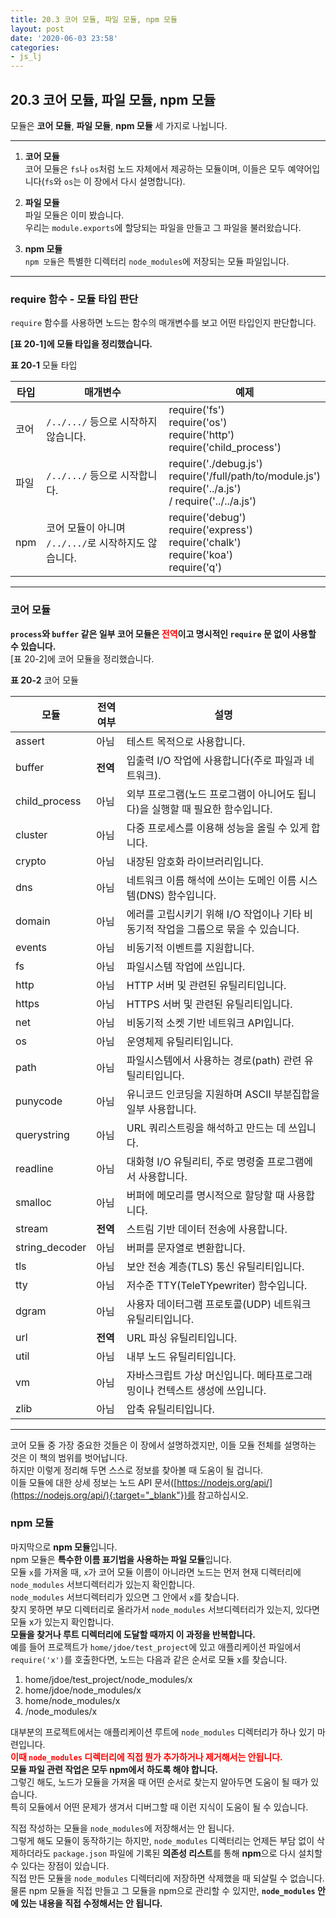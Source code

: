 ```yaml
---
title: 20.3 코어 모듈, 파일 모듈, npm 모듈
layout: post
date: '2020-06-03 23:58'
categories:
- js_lj
---
```


## 20.3 코어 모듈, 파일 모듈, npm 모듈

모듈은 **코어 모듈**, **파일 모듈**, **npm 모듈** 세 가지로 나뉩니다.

----------------------------

1. **코어 모듈**    
   코어 모듈은 `fs`나 `os`처럼 노드 자체에서 제공하는 모듈이며, 이들은 모두 예약어입니다(`fs`와 `os`는 
이 장에서 다시 설명합니다).


2. **파일 모듈**    
   파일 모듈은 이미 봤습니다.    
   우리는 `module.exports`에 할당되는 파일을 만들고 그 파일을 불러왔습니다.

3. **npm 모듈**    
   `npm 모듈`은 특별한 디렉터리 `node_modules`에 저장되는 모듈 파일입니다.  

--------------------------

### require 함수 - 모듈 타입 판단

`require` 함수를 사용하면 노드는 함수의 매개변수를 보고 어떤 타입인지 판단합니다.  


**[표 20-1]에 모듈 타입을 정리했습니다.**

**표 20-1** 모듈 타입

|타입|매개변수|예제|
|----|--------|----|
|코어|`/../.../` 등으로 시작하지 않습니다.| require('fs') <br> require('os') <br> require('http') <br> require('child_process')|
|파일|`/../.../` 등으로 시작합니다.| require('./debug.js') <br> require('/full/path/to/module.js') <br> require('../a.js') <br> / require('../../a.js') |
|npm|코어 모듈이 아니며 `/../.../`로 시작하지도 않습니다.| require('debug') <br> require('express') <br> require('chalk') <br> require('koa') <br> require('q')|

---------------

### 코어 모듈

**`process`와 `buffer` 같은 일부 코어 모듈은 <span style="color:red">전역</span>이고 명시적인 `require` 문 없이 사용할 수 있습니다.**  
[표 20-2]에 코어 모듈을 정리했습니다.

**표 20-2** 코어 모듈

|모듈|전역 여부|설명|
|----|---------|----|
|assert|아님|테스트 목적으로 사용합니다.|
|buffer|**전역**|입출력 I/O 작업에 사용합니다(주로 파일과 네트워크).|
|child_process|아님|외부 프로그램(노드 프로그램이 아니어도 됩니다)을 실행할 때 필요한 함수입니다.|
|cluster|아님|다중 프로세스를 이용해 성능을 올릴 수 있게 합니다.|
|crypto|아님|내장된 암호화 라이브러리입니다.|
|dns|아님|네트워크 이름 해석에 쓰이는 도메인 이름 시스템(DNS) 함수입니다.|
|domain|아님|에러를 고립시키기 위해 I/O 작업이나 기타 비동기적 작업을 그룹으로 묶을 수 있습니다.|
|events|아님|비동기적 이벤트를 지원합니다.|
|fs|아님|파일시스템 작업에 쓰입니다.|
|http|아님|HTTP 서버 및 관련된 유틸리티입니다.|
|https|아님|HTTPS 서버 및 관련된 유틸리티입니다.|
|net|아님|비동기적 소켓 기반 네트워크 API입니다.|
|os|아님|운영체제 유틸리티입니다.|
|path|아님|파일시스템에서 사용하는 경로(path) 관련 유틸리티입니다.|
|punycode|아님|유니코드 인코딩을 지원하며 ASCII 부분집합을 일부 사용합니다.|
|querystring|아님|URL 쿼리스트링을 해석하고 만드는 데 쓰입니다.|
|readline|아님|대화형 I/O 유틸리티, 주로 명령줄 프로그램에서 사용합니다.|
|smalloc|아님|버퍼에 메모리를 명시적으로 할당할 때 사용합니다.|
|stream|**전역**|스트림 기반 데이터 전송에 사용합니다.|
|string_decoder|아님|버퍼를 문자열로 변환합니다.|
|tls|아님|보안 전송 계층(TLS) 통신 유틸리티입니다.|
|tty|아님|저수준 TTY(TeleTYpewriter) 함수입니다.|
|dgram|아님|사용자 데이터그램 프로토콜(UDP) 네트워크 유틸리티입니다.|
|url|**전역**|URL 파싱 유틸리티입니다.|
|util|아님|내부 노드 유틸리티입니다.|
|vm|아님|자바스크립트 가상 머신입니다. 메타프로그래밍이나 컨텍스트 생성에 쓰입니다.|
|zlib|아님|압축 유틸리티입니다.|

----

코어 모듈 중 가장 중요한 것들은 이 장에서 설명하겠지만, 이들 모듈 전체를 설명하는 것은 이 책의
범위를 벗어납니다.  
하지만 이렇게 정리해 두면 스스로 정보를 찾아볼 때 도움이 될 겁니다.  
이들 모듈에 대한 상세 정보는 노드 API 문서([https://nodejs.org/api/](https://nodejs.org/api/){:target="_blank"})를 
참고하십시오.

### npm 모듈

마지막으로 **npm 모듈**입니다.  
npm 모듈은 **특수한 이름 표기법을 사용하는 파일 모듈**입니다.  
모듈 `x`를 가져올 때, `x`가 코어 모듈 이름이 아니라면 노드는 먼저 현재 디렉터리에 `node_modules` 서브디렉터리가 있는지 확인합니다.  
`node_modules` 서브디렉터리가 있으면 그 안에서 `x`를 찾습니다.  
찾지 못하면 부모 디렉터리로 올라가서 `node_modules` 서브디렉터리가 있는지, 있다면 모듈 x가 있는지 확인합니다.  
**모듈을 찾거나 루트 디렉터리에 도달할 때까지 이 과정을 반복합니다.**  
예를 들어 프로젝트가 `home/jdoe/test_project`에 있고 애플리케이션 파일에서 `require('x')`를 호출한다면, 
노드는 다음과 같은 순서로 모듈 x를 찾습니다.

1. home/jdoe/test_project/node_modules/x
2. home/jdoe/node_modules/x
3. home/node_modules/x
4. /node_modules/x

대부분의 프로젝트에서는 애플리케이션 루트에 `node_modules` 디렉터리가 하나 있기 마련입니다.  
**<span style="color:red">이때 `node_modules` 디렉터리에 직접 뭔가 추가하거나 제거해서는 안됩니다.</span>**  
**모듈 파일 관련 작업은 모두 npm에서 하도록 해야 합니다.**  
그렇긴 해도, 노드가 모듈을 가져올 때 어떤 순서로 찾는지 알아두면 도움이 될 때가 있습니다.  
특히 모듈에서 어떤 문제가 생겨서 디버그할 때 이런 지식이 도움이 될 수 있습니다.

직접 작성하는 모듈을 `node_modules`에 저장해서는 안 됩니다.  
그렇게 해도 모듈이 동작하기는 하지만, `node_modules` 디렉터리는 언제든 부담 없이 삭제하더라도 `package.json` 파일에 기록된 
**의존성 리스트**를 통해 **npm**으로 다시 설치할 수 있다는 장점이 있습니다.  
직접 만든 모듈을 `node_modules` 디렉터리에 저장하면 삭제했을 때 되살릴 수 없습니다.  
물론 npm 모듈을 직접 만들고 그 모듈을 npm으로 관리할 수 있지만, **`node_modules` 안에 있는 내용을 직접 수정해서는 안 됩니다.**




